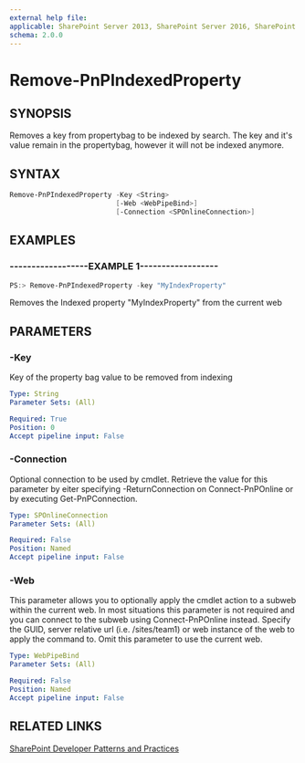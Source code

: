 ```yaml
---
external help file:
applicable: SharePoint Server 2013, SharePoint Server 2016, SharePoint Online
schema: 2.0.0
---
```

# Remove-PnPIndexedProperty

## SYNOPSIS
Removes a key from propertybag to be indexed by search. The key and it's value remain in the propertybag, however it will not be indexed anymore.

## SYNTAX 

```powershell
Remove-PnPIndexedProperty -Key <String>
                          [-Web <WebPipeBind>]
                          [-Connection <SPOnlineConnection>]
```

## EXAMPLES

### ------------------EXAMPLE 1------------------
```powershell
PS:> Remove-PnPIndexedProperty -key "MyIndexProperty"
```

Removes the Indexed property "MyIndexProperty" from the current web

## PARAMETERS

### -Key
Key of the property bag value to be removed from indexing

```yaml
Type: String
Parameter Sets: (All)

Required: True
Position: 0
Accept pipeline input: False
```

### -Connection
Optional connection to be used by cmdlet. Retrieve the value for this parameter by eiter specifying -ReturnConnection on Connect-PnPOnline or by executing Get-PnPConnection.

```yaml
Type: SPOnlineConnection
Parameter Sets: (All)

Required: False
Position: Named
Accept pipeline input: False
```

### -Web
This parameter allows you to optionally apply the cmdlet action to a subweb within the current web. In most situations this parameter is not required and you can connect to the subweb using Connect-PnPOnline instead. Specify the GUID, server relative url (i.e. /sites/team1) or web instance of the web to apply the command to. Omit this parameter to use the current web.

```yaml
Type: WebPipeBind
Parameter Sets: (All)

Required: False
Position: Named
Accept pipeline input: False
```

## RELATED LINKS

[SharePoint Developer Patterns and Practices](http://aka.ms/sppnp)